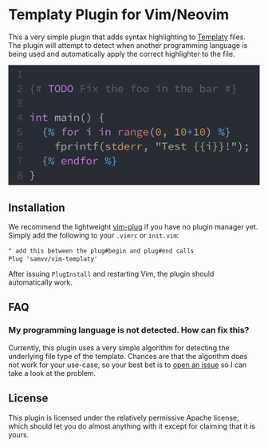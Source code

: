 Templaty Plugin for Vim/Neovim
==============================

This a very simple plugin that adds syntax highlighting to [Templaty][1] files.
The plugin will attempt to detect when another programming language is being
used and automatically apply the correct highlighter to the file.

<img src="https://raw.githubusercontent.com/samvv/vim-templaty/master/preview.png" />

## Installation

We recommend the lightweight [vim-plug][2] if you have no plugin manager yet.
Simply add the following to your `.vimrc` or `init.vim`:

```vim
" add this between the plug#begin and plug#end calls
Plug 'samvv/vim-templaty'
```

After issuing `PlugInstall` and restarting Vim, the plugin should automatically
work.

## FAQ

### My programming language is not detected. How can fix this?

Currently, this plugin uses a very simple algorithm for detecting the
underlying file type of the template. Chances are that the algorithm does not
work for your use-case, so your best bet is to [open an issue][3] so I can take
a look at the problem.

## License

This plugin is licensed under the relatively permissive Apache license, which should 
let you do almost anything with it except for claiming that it is yours.

[1]: https://github.com/samvv/Templaty
[2]: https://github.com/junegunn/vim-plug
[3]: https://github.com/samvv/vim-templaty/issues

